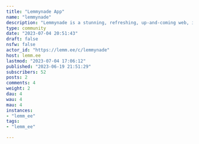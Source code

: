 ```yaml
---
title: "Lemmynade App" 
name: "lemmynade"
description: "Lemmynade is a stunning, refreshing, up-and-coming web, iOS, and Android client for Lemmy. It features a fast, stunning, intuitive interface with a priority on accessibility and moderation tools. It’s also completely indexable by major search engines—bringing all Lemmy instances, communities, and posts into one friendly, intuitive website.Subscribe to keep up-to-date on development progress!"
type: community
date: "2023-07-04 20:51:43"
draft: false
nsfw: false
actor_id: "https://lemm.ee/c/lemmynade"
host: lemm.ee
lastmod: "2023-07-04 17:06:12"
published: "2023-06-19 21:51:29"
subscribers: 52
posts: 2
comments: 4
weight: 2
dau: 4
wau: 4
mau: 4
instances:
- "lemm_ee"
tags: 
- "lemm_ee"

---
```

